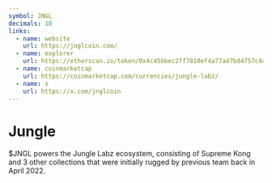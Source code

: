 ```yaml
---
symbol: JNGL
decimals: 18
links:
  - name: website
    url: https://jnglcoin.com/
  - name: explorer
    url: https://etherscan.io/token/0x4c45bbec2ff7810ef4a77ad7bd4757c446fe4155
  - name: coinmarketcap
    url: https://coinmarketcap.com/currencies/jungle-labz/
  - name: x
    url: https://x.com/jnglcoin
---
```


# Jungle

$JNGL powers the Jungle Labz ecosystem, consisting of Supreme Kong and 3 other collections that were initially rugged by previous team back in April 2022.
